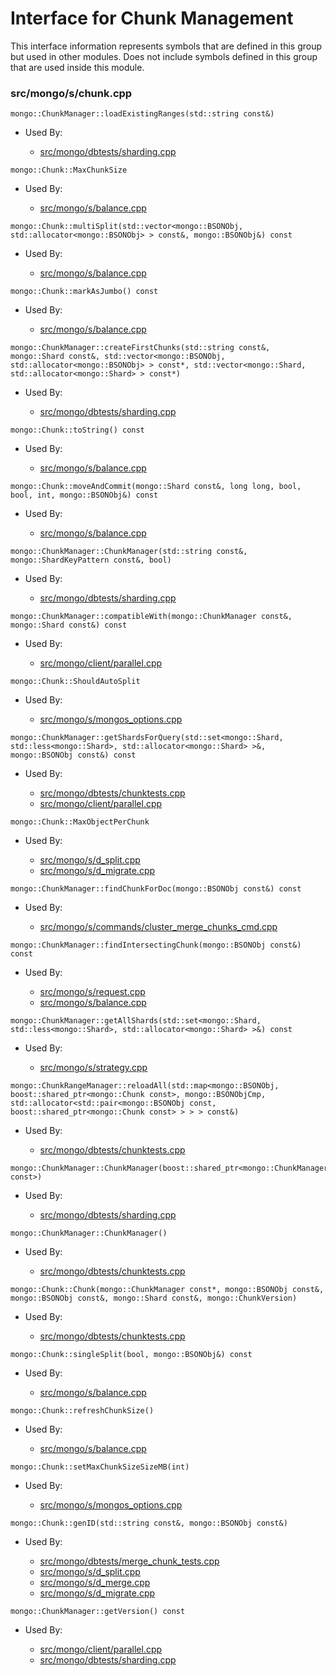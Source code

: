 
# Interface for Chunk Management
This interface information represents symbols that are defined in this group but used in other modules.  Does not include symbols defined in this group that are used inside this module.

### src/mongo/s/chunk.cpp

<div></div>

    mongo::ChunkManager::loadExistingRanges(std::string const&)

- Used By:

    - [src/mongo/dbtests/sharding.cpp](../../../../tests/unit\_tests)

<div></div>

    mongo::Chunk::MaxChunkSize

- Used By:

    - [src/mongo/s/balance.cpp](../../../../sharding/balancer)

<div></div>

    mongo::Chunk::multiSplit(std::vector<mongo::BSONObj, std::allocator<mongo::BSONObj> > const&, mongo::BSONObj&) const

- Used By:

    - [src/mongo/s/balance.cpp](../../../../sharding/balancer)

<div></div>

    mongo::Chunk::markAsJumbo() const

- Used By:

    - [src/mongo/s/balance.cpp](../../../../sharding/balancer)

<div></div>

    mongo::ChunkManager::createFirstChunks(std::string const&, mongo::Shard const&, std::vector<mongo::BSONObj, std::allocator<mongo::BSONObj> > const*, std::vector<mongo::Shard, std::allocator<mongo::Shard> > const*)

- Used By:

    - [src/mongo/dbtests/sharding.cpp](../../../../tests/unit\_tests)

<div></div>

    mongo::Chunk::toString() const

- Used By:

    - [src/mongo/s/balance.cpp](../../../../sharding/balancer)

<div></div>

    mongo::Chunk::moveAndCommit(mongo::Shard const&, long long, bool, bool, int, mongo::BSONObj&) const

- Used By:

    - [src/mongo/s/balance.cpp](../../../../sharding/balancer)

<div></div>

    mongo::ChunkManager::ChunkManager(std::string const&, mongo::ShardKeyPattern const&, bool)

- Used By:

    - [src/mongo/dbtests/sharding.cpp](../../../../tests/unit\_tests)

<div></div>

    mongo::ChunkManager::compatibleWith(mongo::ChunkManager const&, mongo::Shard const&) const

- Used By:

    - [src/mongo/client/parallel.cpp](../../../../network/cpp\_client\_driver)

<div></div>

    mongo::Chunk::ShouldAutoSplit

- Used By:

    - [src/mongo/s/mongos\_options.cpp](../../../../process\_management/mongos\_and\_mongod\_mains)

<div></div>

    mongo::ChunkManager::getShardsForQuery(std::set<mongo::Shard, std::less<mongo::Shard>, std::allocator<mongo::Shard> >&, mongo::BSONObj const&) const

- Used By:

    - [src/mongo/dbtests/chunktests.cpp](../../../../tests/unit\_tests)
    - [src/mongo/client/parallel.cpp](../../../../network/cpp\_client\_driver)

<div></div>

    mongo::Chunk::MaxObjectPerChunk

- Used By:

    - [src/mongo/s/d\_split.cpp](../../../../sharding/mongod\_commands)
    - [src/mongo/s/d\_migrate.cpp](../../../../sharding/mongod\_commands)

<div></div>

    mongo::ChunkManager::findChunkForDoc(mongo::BSONObj const&) const

- Used By:

    - [src/mongo/s/commands/cluster\_merge\_chunks\_cmd.cpp](../../../../sharding/mongod\_commands)

<div></div>

    mongo::ChunkManager::findIntersectingChunk(mongo::BSONObj const&) const

- Used By:

    - [src/mongo/s/request.cpp](../../../../network/network\_core)
    - [src/mongo/s/balance.cpp](../../../../sharding/balancer)

<div></div>

    mongo::ChunkManager::getAllShards(std::set<mongo::Shard, std::less<mongo::Shard>, std::allocator<mongo::Shard> >&) const

- Used By:

    - [src/mongo/s/strategy.cpp](../../../../network/network\_core)

<div></div>

    mongo::ChunkRangeManager::reloadAll(std::map<mongo::BSONObj, boost::shared_ptr<mongo::Chunk const>, mongo::BSONObjCmp, std::allocator<std::pair<mongo::BSONObj const, boost::shared_ptr<mongo::Chunk const> > > > const&)

- Used By:

    - [src/mongo/dbtests/chunktests.cpp](../../../../tests/unit\_tests)

<div></div>

    mongo::ChunkManager::ChunkManager(boost::shared_ptr<mongo::ChunkManager const>)

- Used By:

    - [src/mongo/dbtests/sharding.cpp](../../../../tests/unit\_tests)

<div></div>

    mongo::ChunkManager::ChunkManager()

- Used By:

    - [src/mongo/dbtests/chunktests.cpp](../../../../tests/unit\_tests)

<div></div>

    mongo::Chunk::Chunk(mongo::ChunkManager const*, mongo::BSONObj const&, mongo::BSONObj const&, mongo::Shard const&, mongo::ChunkVersion)

- Used By:

    - [src/mongo/dbtests/chunktests.cpp](../../../../tests/unit\_tests)

<div></div>

    mongo::Chunk::singleSplit(bool, mongo::BSONObj&) const

- Used By:

    - [src/mongo/s/balance.cpp](../../../../sharding/balancer)

<div></div>

    mongo::Chunk::refreshChunkSize()

- Used By:

    - [src/mongo/s/balance.cpp](../../../../sharding/balancer)

<div></div>

    mongo::Chunk::setMaxChunkSizeSizeMB(int)

- Used By:

    - [src/mongo/s/mongos\_options.cpp](../../../../process\_management/mongos\_and\_mongod\_mains)

<div></div>

    mongo::Chunk::genID(std::string const&, mongo::BSONObj const&)

- Used By:

    - [src/mongo/dbtests/merge\_chunk\_tests.cpp](../../../../sharding/mongod\_commands)
    - [src/mongo/s/d\_split.cpp](../../../../sharding/mongod\_commands)
    - [src/mongo/s/d\_merge.cpp](../../../../sharding/mongod\_commands)
    - [src/mongo/s/d\_migrate.cpp](../../../../sharding/mongod\_commands)

<div></div>

    mongo::ChunkManager::getVersion() const

- Used By:

    - [src/mongo/client/parallel.cpp](../../../../network/cpp\_client\_driver)
    - [src/mongo/dbtests/sharding.cpp](../../../../tests/unit\_tests)
